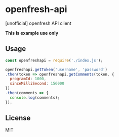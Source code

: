 # openfresh-api
[unofficial] openfresh API client

**This is example use only**

## Usage

```js
const openfreshapi = require('./index.js');

openfreshapi.getToken('username', 'password')
.then(token => openfreshapi.getComments(token, {
  programId: 1000,
  sinceMilliSecond: 156000
})
.then(comments => {
  console.log(comments);
});
```

## License

MIT
